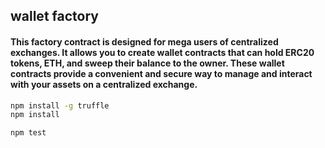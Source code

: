 ## wallet factory

#### This factory contract is designed for mega users of centralized exchanges. It allows you to create wallet contracts that can hold ERC20 tokens, ETH, and sweep their balance to the owner. These wallet contracts provide a convenient and secure way to manage and interact with your assets on a centralized exchange.

```sh
npm install -g truffle
npm install
```

```sh
npm test
```